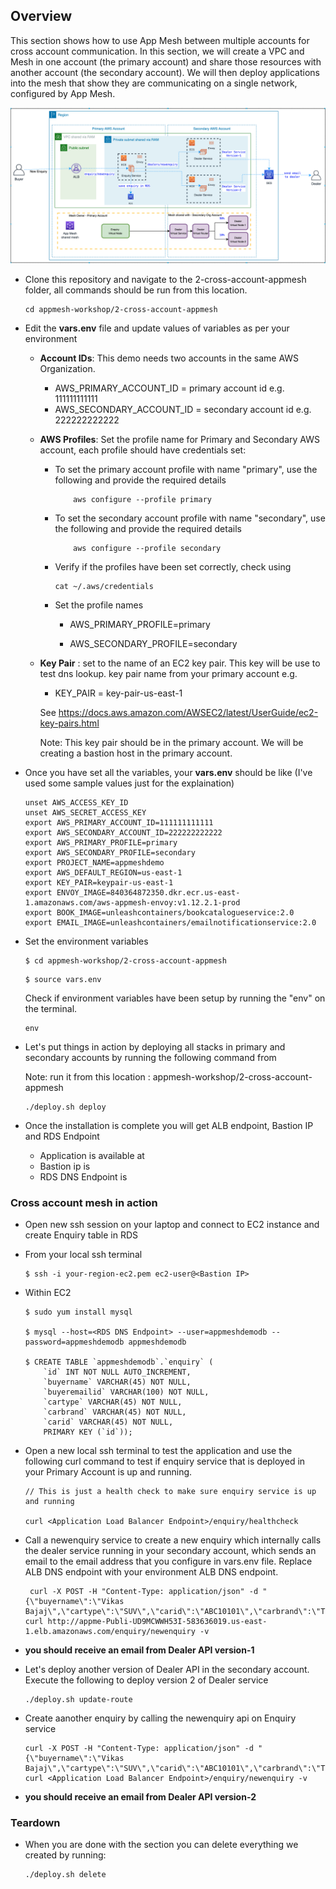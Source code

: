 ## Overview

This section shows how to use App Mesh between multiple accounts for cross account communication. In this section, we will create a VPC and Mesh in one account (the primary account) and share those resources with another account (the secondary account). We will then deploy applications into the mesh that show they are communicating on a single network, configured by App Mesh.

![](./CrossAccount.png)

- Clone this repository and navigate to the 2-cross-account-appmesh folder, all commands should be run from this location.
    ```
    cd appmesh-workshop/2-cross-account-appmesh
    ```
- Edit the **vars.env** file and update values of variables as per your environment
    - **Account IDs**: This demo needs two accounts in the same AWS Organization.
        - AWS_PRIMARY_ACCOUNT_ID = primary account id e.g. 111111111111
        - AWS_SECONDARY_ACCOUNT_ID = secondary account id e.g. 222222222222
    - **AWS Profiles**: Set the profile name for Primary and Secondary AWS account, each profile should have credentials set:
        - To set the primary account profile with name "primary", use the following and provide the required details
            ```
                aws configure --profile primary
            ```
        - To set the secondary account profile with name "secondary", use the following and provide the required details
            ```
                aws configure --profile secondary
            ```
        - Verify if the profiles have been set correctly, check using

            ```
            cat ~/.aws/credentials
            ```
        - Set the profile names

            - AWS_PRIMARY_PROFILE=primary

            - AWS_SECONDARY_PROFILE=secondary

    - **Key Pair** : set to the name of an EC2 key pair. This key will be use to test dns lookup. key pair name from your primary account e.g. 
        - KEY_PAIR = key-pair-us-east-1

        See https://docs.aws.amazon.com/AWSEC2/latest/UserGuide/ec2-key-pairs.html
        
        Note: This key pair should be in the primary account. We will be creating a bastion host in the primary account.
   
- Once you have set all the variables, your **vars.env** should be like (I've used some sample values just for the explaination)

    ```
    unset AWS_ACCESS_KEY_ID
    unset AWS_SECRET_ACCESS_KEY
    export AWS_PRIMARY_ACCOUNT_ID=111111111111
    export AWS_SECONDARY_ACCOUNT_ID=222222222222
    export AWS_PRIMARY_PROFILE=primary
    export AWS_SECONDARY_PROFILE=secondary
    export PROJECT_NAME=appmeshdemo
    export AWS_DEFAULT_REGION=us-east-1
    export KEY_PAIR=keypair-us-east-1
    export ENVOY_IMAGE=840364872350.dkr.ecr.us-east-1.amazonaws.com/aws-appmesh-envoy:v1.12.2.1-prod
    export BOOK_IMAGE=unleashcontainers/bookcatalogueservice:2.0
    export EMAIL_IMAGE=unleashcontainers/emailnotificationservice:2.0
    ```

- Set the environment variables

    ```
    $ cd appmesh-workshop/2-cross-account-appmesh
    
    ```

    ```
    $ source vars.env
    ```

    Check if environment variables have been setup by running the "env" on the terminal.

    ```
    env

    ```

- Let's put things in action by deploying all stacks in primary and secondary accounts by running the following command from 

    Note: run it from this location : appmesh-workshop/2-cross-account-appmesh
           
    ```
    ./deploy.sh deploy

    ```
- Once the installation is complete you will get ALB endpoint, Bastion IP and RDS Endpoint
    - Application is available at <Application Load Balancer Endpoint>
    - Bastion ip is <Bastion IP>
    - RDS DNS Endpoint is <RDS DNS Endpoint>

### Cross account mesh in action

- Open new ssh session on your laptop and connect to EC2 instance and create Enquiry table in RDS

- From your local ssh terminal
    ```
    $ ssh -i your-region-ec2.pem ec2-user@<Bastion IP>
    ```

- Within EC2

    ```
    $ sudo yum install mysql

    $ mysql --host=<RDS DNS Endpoint> --user=appmeshdemodb --password=appmeshdemodb appmeshdemodb

    $ CREATE TABLE `appmeshdemodb`.`enquiry` (
        `id` INT NOT NULL AUTO_INCREMENT,
        `buyername` VARCHAR(45) NOT NULL,
        `buyeremailid` VARCHAR(100) NOT NULL,
        `cartype` VARCHAR(45) NOT NULL,
        `carbrand` VARCHAR(45) NOT NULL,
        `carid` VARCHAR(45) NOT NULL,
        PRIMARY KEY (`id`));
    ```
- Open a new local ssh terminal to test the application and use the following curl command to test if enquiry service that is deployed in your Primary Account is up and running.

    ```
    // This is just a health check to make sure enquiry service is up and running

    curl <Application Load Balancer Endpoint>/enquiry/healthcheck
    ```
- Call a newenquiry service to create a new enquiry which internally calls the dealer service running in your secondary account, which sends an email to the email address that you configure in vars.env file. Replace ALB DNS endpoint with your environment ALB DNS endpoint.

    ```
     curl -X POST -H "Content-Type: application/json" -d "{\"buyername\":\"Vikas Bajaj\",\"cartype\":\"SUV\",\"carid\":\"ABC10101\",\"carbrand\":\"Toyota\",\"buyeremailid\":\"testemail@gmail.com\"}" curl http://appme-Publi-UD9MCWWH53I-583636019.us-east-1.elb.amazonaws.com/enquiry/newenquiry -v

    ```
- **you should receive an email from Dealer API version-1**

- Let's deploy another version of Dealer API in the secondary account. Execute the following to deploy version 2 of Dealer service

    ```
    ./deploy.sh update-route
    ```
- Create aanother enquiry by calling the newenquiry api on Enquiry service
    ```
    curl -X POST -H "Content-Type: application/json" -d "{\"buyername\":\"Vikas Bajaj\",\"cartype\":\"SUV\",\"carid\":\"ABC10101\",\"carbrand\":\"Toyota\",\"buyeremailid\":\"testemail@gmail.com\"}" curl <Application Load Balancer Endpoint>/enquiry/newenquiry -v
    ```

- **you should receive an email from Dealer API version-2**

### Teardown
- When you are done with the section you can delete everything we created by running:

    ```
    ./deploy.sh delete
    ```



